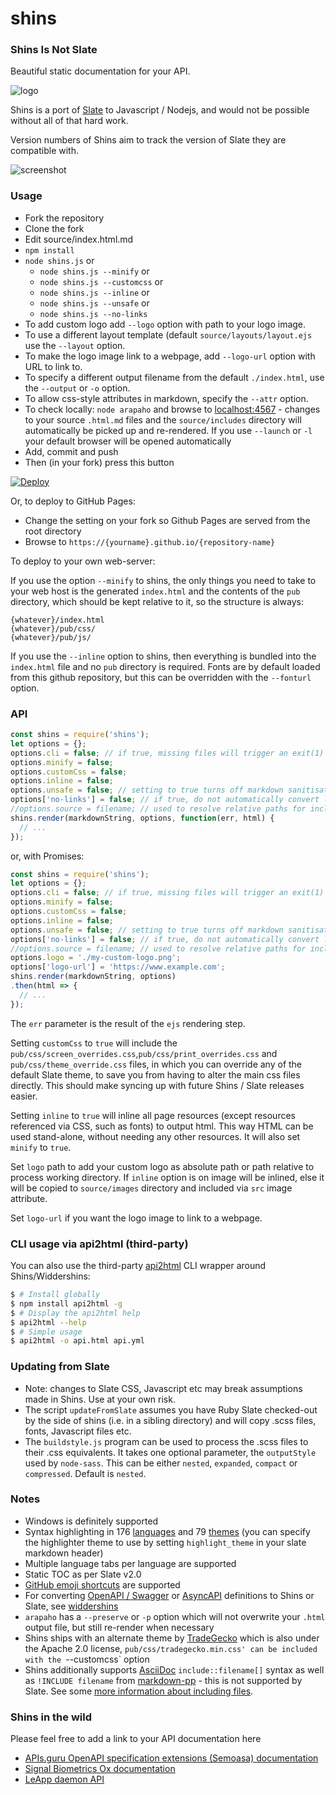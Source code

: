 # shins

### Shins Is Not Slate

Beautiful static documentation for your API.

![logo](https://github.com/Mermade/shins/blob/master/docs/logo.jpg?raw=true)

Shins is a port of [Slate](https://github.com/lord/slate) to Javascript / Nodejs, and would
not be possible without all of that hard work.

Version numbers of Shins aim to track the version of Slate they are compatible with.

![screenshot](https://github.com/Mermade/shins/blob/master/docs/screenshot.jpg?raw=true)

### Usage

* Fork the repository
* Clone the fork
* Edit source/index.html.md
* `npm install`
* `node shins.js` or
    * `node shins.js --minify` or
	* `node shins.js --customcss` or
	* `node shins.js --inline` or
    * `node shins.js --unsafe` or
    * `node shins.js --no-links`
* To add custom logo add `--logo` option with path to your logo image.
* To use a different layout template (default `source/layouts/layout.ejs` use the `--layout` option.
* To make the logo image link to a webpage, add `--logo-url` option with URL to link to.
* To specify a different output filename from the default `./index.html`, use the `--output` or `-o` option.
* To allow css-style attributes in markdown, specify the `--attr` option.
* To check locally: `node arapaho` and browse to [localhost:4567](http://localhost:4567) - changes to your source `.html.md` files and the `source/includes` directory will automatically be picked up and re-rendered. If you use `--launch` or `-l` your default browser will be opened automatically
* Add, commit and push
* Then (in your fork) press this button

[![Deploy](https://www.herokucdn.com/deploy/button.svg)](https://heroku.com/deploy)

Or, to deploy to GitHub Pages:

* Change the setting on your fork so Github Pages are served from the root directory
* Browse to `https://{yourname}.github.io/{repository-name}`

To deploy to your own web-server:

If you use the option `--minify` to shins, the only things you need to take to your web host is the generated `index.html` and the contents of the `pub` directory, which should be kept relative to it, so the structure is always:

```
{whatever}/index.html
{whatever}/pub/css/
{whatever}/pub/js/
```

If you use the `--inline` option to shins, then everything is bundled into the `index.html` file and no `pub` directory is required. Fonts are by default loaded from this github repository, but this can be overridden with the `--fonturl` option.

### API

```javascript
const shins = require('shins');
let options = {};
options.cli = false; // if true, missing files will trigger an exit(1)
options.minify = false;
options.customCss = false;
options.inline = false;
options.unsafe = false; // setting to true turns off markdown sanitisation
options['no-links'] = false; // if true, do not automatically convert links in text to anchor tags
//options.source = filename; // used to resolve relative paths for included files
shins.render(markdownString, options, function(err, html) {
  // ...
});
```

or, with Promises:

```javascript
const shins = require('shins');
let options = {};
options.cli = false; // if true, missing files will trigger an exit(1)
options.minify = false;
options.customCss = false;
options.inline = false;
options.unsafe = false; // setting to true turns off markdown sanitisation
options['no-links'] = false; // if true, do not automatically convert links in text to anchor tags
//options.source = filename; // used to resolve relative paths for included files
options.logo = './my-custom-logo.png';
options['logo-url'] = 'https://www.example.com';
shins.render(markdownString, options)
.then(html => {
  // ...
});
```

The `err` parameter is the result of the `ejs` rendering step.

Setting `customCss` to `true` will include the `pub/css/screen_overrides.css`,`pub/css/print_overrides.css` and `pub/css/theme_override.css` files, in which you can override any of the default Slate theme, to save you from having to alter the main css files directly. This should make syncing up with future Shins / Slate releases easier.

Setting `inline` to `true` will inline all page resources (except resources referenced via CSS, such as fonts) to output html. This way HTML can be used stand-alone, without needing any other resources. It will also set `minify` to `true`.

Set `logo` path to add your custom logo as absolute path or path relative to process working directory. If `inline` option is on image will be inlined, else it will be copied to `source/images` directory and included via `src` image attribute.

Set `logo-url` if you want the logo image to link to a webpage.

### CLI usage via api2html (third-party)

You can also use the third-party [api2html](https://github.com/tobilg/api2html) CLI wrapper around Shins/Widdershins:

```bash
$ # Install globally
$ npm install api2html -g
$ # Display the api2html help
$ api2html --help
$ # Simple usage
$ api2html -o api.html api.yml
```

### Updating from Slate

* Note: changes to Slate CSS, Javascript etc may break assumptions made in Shins. Use at your own risk.
* The script `updateFromSlate` assumes you have Ruby Slate checked-out by the side of shins (i.e. in a sibling directory) and will copy .scss files, fonts, Javascript files etc.
* The `buildstyle.js` program can be used to process the .scss files to their .css equivalents. It takes one optional parameter, the `outputStyle` used by `node-sass`. This can be either `nested`, `expanded`, `compact` or `compressed`. Default is `nested`.

### Notes

* Windows is definitely supported
* Syntax highlighting in 176 [languages](https://highlightjs.org/static/demo/) and 79 [themes](https://highlightjs.org/static/demo/) (you can specify the highlighter theme to use by setting `highlight_theme` in your slate markdown header)
* Multiple language tabs per language are supported
* Static TOC as per Slate v2.0
* [GitHub emoji shortcuts](https://gist.github.com/rxaviers/7360908) are supported
* For converting [OpenAPI / Swagger](https://github.com/OAI/OpenAPI-Specification) or [AsyncAPI](https://github.com/asyncapi/asyncapi) definitions to Shins or Slate, see [widdershins](http://github.com/mermade/widdershins)
* `arapaho` has a `--preserve` or `-p` option which will not overwrite your `.html` output file, but still re-render when necessary
* Shins ships with an alternate theme by [TradeGecko](https://github.com/tradegecko) which is also under the Apache 2.0 license, `pub/css/tradegecko.min.css' can be included with the `--customcss` option
* Shins additionally supports [AsciiDoc](http://asciidoctor.org/docs/asciidoc-syntax-quick-reference/#include-files) `include::filename[]` syntax as well as `!INCLUDE filename` from [markdown-pp](https://github.com/MikeRalphson/markdown-pp-js) - this is not supported by Slate. See some [more information about including files](/docs/include.md).

### Shins in the wild

Please feel free to add a link to your API documentation here

* [APIs.guru OpenAPI specification extensions (Semoasa) documentation](https://mermade.github.io/shins/apisguru.html)
* [Signal Biometrics Ox documentation](https://signalbiometrics.github.io/ox-docs/)
* [LeApp daemon API](https://leapp-to.github.io/shins/index.html)
